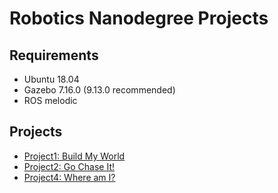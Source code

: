 # Robotics Nanodegree Projects

## Requirements

* Ubuntu 18.04
* Gazebo 7.16.0 (9.13.0 recommended)
* ROS melodic

## Projects

* [Project1: Build My World](./Project1)
* [Project2: Go Chase It!](./Project2)
* [Project4: Where am I?](./Project3)